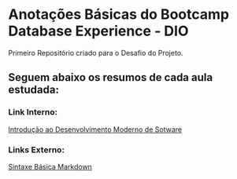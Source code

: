 # Anotações Básicas do Bootcamp Database Experience - DIO
Primeiro Repositório criado para o Desafio do Projeto.

## Seguem abaixo os resumos de cada aula estudada:

### Link Interno:
[Introdução ao  Desenvolvimento Moderno de Sotware](https://github.com/nosderico/bootcamp-database-experience-anotacoes/tree/main/Resumos/01%20-%20Introdu%C3%A7%C3%A3o%20ao%20Desenvolvimento%20de%20Software)

### Links Externo:
[Sintaxe Básica Markdown](https://www.markdownguide.org/basic-syntax/)
